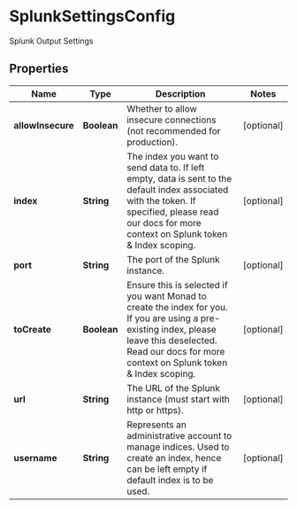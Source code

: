 

# SplunkSettingsConfig

Splunk Output Settings

## Properties

| Name | Type | Description | Notes |
|------------ | ------------- | ------------- | -------------|
|**allowInsecure** | **Boolean** | Whether to allow insecure connections (not recommended for production). |  [optional] |
|**index** | **String** | The index you want to send data to. If left empty, data is sent to the default index associated with the token. If specified, please read our docs for more context on Splunk token &amp; Index scoping. |  [optional] |
|**port** | **String** | The port of the Splunk instance. |  [optional] |
|**toCreate** | **Boolean** | Ensure this is selected if you want Monad to create the index for you. If you are using a pre-existing index, please leave this deselected. Read our docs for more context on Splunk token &amp; Index scoping. |  [optional] |
|**url** | **String** | The URL of the Splunk instance (must start with http or https). |  [optional] |
|**username** | **String** | Represents an administrative account to manage indices. Used to create an index, hence can be left empty if default index is to be used. |  [optional] |



